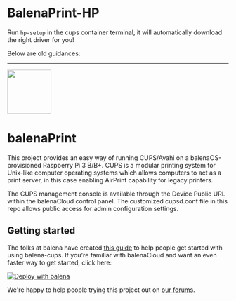 # BalenaPrint-HP

Run `hp-setup` in the cups container terminal, it will automatically download the right driver for you!

Below are old guidances:

---

<img src="logo.png" width="100"/>

# balenaPrint

This project provides an easy way of running CUPS/Avahi on a balenaOS-provisioned Raspberry Pi 3 B/B+. CUPS is a modular printing system for Unix-like computer operating systems which allows computers to act as a print server, in this case enabling AirPrint capability for legacy printers.

The CUPS management console is available through the Device Public URL within the balenaCloud control panel. The customized cupsd.conf file in this repo allows public access for admin configuration settings.

## Getting started

The folks at balena have created [this guide](https://www.balena.io/blog/wifi-enable-usb-printers-with-a-raspberry-pi-and-share-it-over-your-network/) to help people get started with using balena-cups. If you're familiar with balenaCloud and want an even faster way to get started, click here:

[![Deploy with balena](https://balena.io/deploy.svg)](https://hub.balena.io/gh_willswire/balenaprint)

We're happy to help people trying this project out on [our forums](https://forums.balena.io/).
